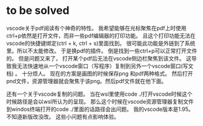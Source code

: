 # to be solved

vscode关于pdf阅读有个神奇的特性。  我希望能够在光标聚焦在pdf上时使用ctrl+p依然是打开文件，而非一些pdf编辑器的打印功能。 且这个打印功能无法在vscode的快捷键绑定(ctrl + k, ctrl + s)里面找到。 很可能此功能是外链到了系统里。所以不太能修改。
于是换pdf的插件。 倒是找到一些ctrl+p可以正常打开文件的。 但是问题又来了， 打开某个pdf后无法在vscode侧边栏聚焦到该文件。 这导致我无法快速地从一个vscode窗口（写程序）复制到另外一个vscode窗口(写文档) 。 十分烦人。
现在的方案是画图的时候保存png 和pdf两种格式。 然后打开pnd文件，资源管理器就会聚焦于该png。然后pdf文件就在他下面。

还有一个关于vscode复制的问题。 当在wsl里使用code ./打开vscode时候这个时候路径是会以wsl所认为的呈现。 那么这个时候在vscode资源管理器复制文件到windos终端打开的code ./里面的话路径会出问题。  我的vscode版本是1.95。 不知道新版改没改。 这些小问题有点影响体验。